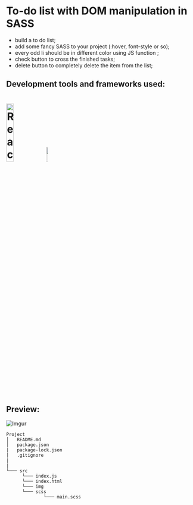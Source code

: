 # To-do list with DOM manipulation in SASS

* build a to do list;
* add some fancy SASS to your project (:hover, font-style or so);
* every odd li should be in different color using  JS function ;
* check button to cross the finished tasks;
* delete button to completely delete the item from the list;



## Development tools and frameworks used:
<h1>
<img src="https://imgur.com/T1TApg1.png" alt="React" width="20%">
<img src="https://imgur.com/plyrZV7.png" alt="React" width="10%">
</h1>


## Preview:

![Imgur](https://i.imgur.com/KAVv4qZ.png?1)


```
Project
│   README.md
│   package.json
|   package-lock.json
|   .gitignore
|
|
└─── src
      └─── index.js
      └─── index.html
      └─── img
      └─── scss
              └─── main.scss
               
   ``` 

